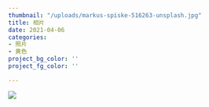 ```yaml
---
thumbnail: "/uploads/markus-spiske-516263-unsplash.jpg"
title: 相片
date: 2021-04-06
categories:
- 照片
- 黄色
project_bg_color: ''
project_fg_color: ''

---
```

![](/uploads/markus-spiske-516263-unsplash.jpg)